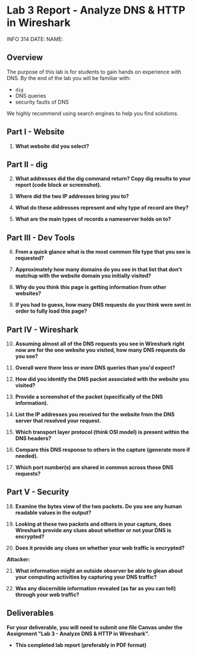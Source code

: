 # Lab 3 Report - Analyze DNS & HTTP in Wireshark

INFO 314
DATE: 
NAME: 

## Overview  
The purpose of this lab is for students to gain hands on experience with DNS. By the end of the lab you will be familiar with:

- `dig`
- DNS queries
- security faults of DNS

We highly recommend using search engines to help you find solutions.

## Part I - Website

1. **What website did you select?**  
   
   
   
## Part II - dig

2. **What addresses did the dig command return? Copy dig results to your report (code block or screenshot).**  
   
   
   
3. **Where did the two IP addresses bring you to?**  
   
   
   
4. **What do these addresses represent and why type of record are they?**  
   
   
   
5. **What are the main types of records a nameserver holds on to?**  
   
   
   
## Part III - Dev Tools

6. **From a quick glance what is the most common file type that you see is requested?**    
   
7. **Approximately how many domains do you see in that list that don't matchup with the website domain you initially visited?**  
   
   
   
8. **Why do you think this page is getting information from other websites?**  
   
   
   
9. **If you had to guess, how many DNS requests do you think were sent in order to fully load this page?**  
   
   
   
## Part IV - Wireshark

10. **Assuming almost all of the DNS requests you see in Wireshark right now are for the one website you visited, how many DNS requests do you see?**  
   
   
   
11. **Overall were there less or more DNS queries than you'd expect?**  
   
   
   
12. **How did you identify the DNS packet associated with the website you visited?**  
   
   
   
13. **Provide a screenshot of the packet (specifically of the DNS information).**  
   
   
   
14. **List the IP addresses you received for the website from the DNS server that resolved your request.**  
   
   
   
15. **Which transport layer protocol (think OSI model) is present within the DNS headers?**  
   
   
   
16. **Compare this DNS response to others in the capture (generate more if needed).**  
   
   
   
17. **Which port number(s) are shared in common across these DNS requests?**  
   
   
   
## Part V - Security

18. **Examine the bytes view of the two packets. Do you see any human readable values in the output?**  
   
   
   
19. **Looking at these two packets and others in your capture, does Wireshark provide any clues about whether or not your DNS is encrypted?**  
   
   
   
20. **Does it provide any clues on whether your web traffic is encrypted?**  
   
   
   

**Attacker:**  

21. **What information might an outside observer be able to glean about your computing activities by capturing your DNS traffic?**  
   
   
   
22. **Was any discernible information revealed (as far as you can tell) through your web traffic?**  
   
   
   
## Deliverables  
**For your deliverable, you will need to submit one file Canvas under the Assignment "Lab 3 - Analyze DNS & HTTP in Wireshark".**  

- **This completed lab report (preferably in PDF format)**